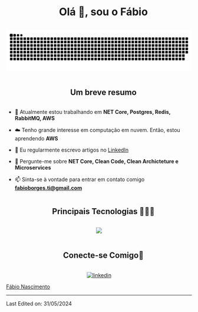 <!--h1 without bottom border-->
<div id="user-content-toc">
  <ul align="center">
    <summary><h1 style="display: inline-block">Olá 👋, sou o Fábio</h1></summary>
  </ul>
</div>

<!--- snake -->
<div align="center">
  <img  src="https://github.com/1999AZZAR/1999AZZAR/blob/readme/resources/img/grid-snake.svg"
       alt="snake" /></a>
</div>

<!--h2 without bottom border-->
<div id="user-content-toc">
  <ul align="center">
    <summary><h2 style="display: inline-block">Um breve resumo</h2></summary>
  </ul>
</div>

<!--Intro start-->
- 🔭 Atualmente estou trabalhando em **NET Core, Postgres, Redis, RabbitMQ, AWS**

- ☁️ Tenho grande interesse em computação em nuvem. Então, estou aprendendo **AWS**

- 📝 Eu regularmente escrevo artigos no [LinkedIn](https://www.linkedin.com/in/fabioborges-ti/)

- 💬 Pergunte-me sobre **NET Core, Clean Code, Clean Archicteture e Microservices**

- 📫 Sinta-se à vontade para entrar em contato comigo **fabioborges.ti@gmail.com**
<!--Intro end-->

<!--h1 without bottom border-->
<div id="user-content-toc">
  <ul align="center">
    <summary><h2 style="display: inline-block">Principais Tecnologias 👨🏻‍💻</h2></summary>
  </ul>
</div>

<!--tech stack icons-->
<p align="center">
  <a href="https://skillicons.dev">
    <img src="https://skillicons.dev/icons?i=aws,dotnet,cs,css,docker,bitbucket,elasticsearch,git,github,gitlab,html,js,jest,jquery,kafka,kubernetes,mongodb,mysql,nestjs,nodejs,npm,postgres,postman,py,rabbitmq,redis,sqlite,sequelize,ts,visualstudio,vscode,vue,yarn&perline=14" />
  </a>
</p>

<!-- Connect with me -->
<!--h2 without bottom border-->
<div id="user-content-toc">
  <ul align="center">
    <summary><h2 style="display: inline-block">Conecte-se Comigo🤝</h2></summary>
  </ul>
</div>

<!--icons and links-->
<p align="center">
<a href="https://www.linkedin.com/in/fabioborges-ti/" target="blank"><img align="center" src="https://user-images.githubusercontent.com/88904952/234979284-68c11d7f-1acc-4f0c-ac78-044e1037d7b0.png" alt="linkedin" height="50" width="50" /></a>
</p>

<div class="badge-base LI-profile-badge" data-locale="pt_BR" data-size="medium" data-theme="dark" data-type="HORIZONTAL" data-vanity="fabioborges-ti" data-version="v1"><a class="badge-base__link LI-simple-link" href="https://br.linkedin.com/in/fabioborges-ti?trk=profile-badge">Fábio Nascimento</a></div>


              
----------------------------------------------------------------------
Last Edited on: 31/05/2024
